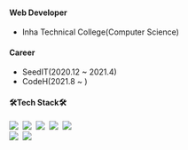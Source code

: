 #### Web Developer
* Inha Technical College(Computer Science)   

#### Career
* SeedIT(2020.12 ~ 2021.4)
* CodeH(2021.8 ~ )   

#### 🛠Tech Stack🛠
<img src="https://img.shields.io/badge/Java-007396?style=flat-square&logo=Java&logoColor=white"></a>&nbsp;
<img src="https://img.shields.io/badge/Spring-6DB33F?style=flat-square&logo=Spring&logoColor=white"></a>&nbsp;
<img src="https://img.shields.io/badge/Python-3776AB?style=flat-square&logo=Python&logoColor=white"></a>&nbsp;
<img src="https://img.shields.io/badge/JavaScript-F7DF1E?style=flat-square&logo=JavaScript&logoColor=white"></a>&nbsp;
<img src="https://img.shields.io/badge/Oracle-F80000?style=flat-square&logo=Oracle&logoColor=white"></a>   
<img src="https://img.shields.io/badge/MySQL-4479A1?style=flat-square&logo=Mysql&logoColor=white">&nbsp;
<img src="https://img.shields.io/badge/Swift-FA7343?style=flat-square&logo=Swift&logoColor=white"></a>&nbsp;
